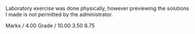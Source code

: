 Laboratory exercise was done physically, however previewing the solutions I made is not permitted by the administrator.

Marks / 4.00 	Grade / 10.00
        3.50 	        8.75
